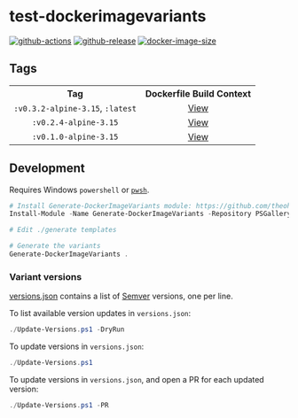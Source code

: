 # test-dockerimagevariants

[![github-actions](https://github.com/theohbrothers/test-dockerimagevariants/workflows/ci-master-pr/badge.svg)](https://github.com/theohbrothers/test-dockerimagevariants/actions)
[![github-release](https://img.shields.io/github/v/release/theohbrothers/test-dockerimagevariants?style=flat-square)](https://github.com/theohbrothers/test-dockerimagevariants/releases/)
[![docker-image-size](https://img.shields.io/docker/image-size/theohbrothers/test-dockerimagevariants/latest)](https://hub.docker.com/r/theohbrothers/test-dockerimagevariants)

## Tags

<!-- When using Markdown table, changed adjacent lines results in merge conflicts. Instead, use a HTML table to keep changed lines apart to prevent merge conflicts. -->
<table>
<tr><th align="center">Tag</th><th align="center">Dockerfile Build Context</th></tr>

<tr><td align="center"><code>:v0.3.2-alpine-3.15</code>, <code>:latest</code></td><td align="center"><a href="variants/v0.3.2-alpine-3.15">View</a></td></tr>

<tr><td align="center"><code>:v0.2.4-alpine-3.15</code></td><td align="center"><a href="variants/v0.2.4-alpine-3.15">View</a></td></tr>

<tr><td align="center"><code>:v0.1.0-alpine-3.15</code></td><td align="center"><a href="variants/v0.1.0-alpine-3.15">View</a></td></tr>
</table>

## Development

Requires Windows `powershell` or [`pwsh`](https://github.com/PowerShell/PowerShell).

```powershell
# Install Generate-DockerImageVariants module: https://github.com/theohbrothers/Generate-DockerImageVariants
Install-Module -Name Generate-DockerImageVariants -Repository PSGallery -Scope CurrentUser -Force -Verbose

# Edit ./generate templates

# Generate the variants
Generate-DockerImageVariants .
```

### Variant versions

[versions.json](generate/definitions/versions.json) contains a list of [Semver](https://semver.org/) versions, one per line.

To list available version updates in `versions.json`:

```powershell
./Update-Versions.ps1 -DryRun
```

To update versions in `versions.json`:

```powershell
./Update-Versions.ps1
```

To update versions in `versions.json`, and open a PR for each updated version:

```powershell
./Update-Versions.ps1 -PR
```
